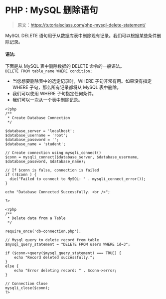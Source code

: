 # PHP : MySQL 删除语句

> 原文：<https://tutorialsclass.com/php-mysql-delete-statement/>

MySQL DELETE 语句用于从数据库表中删除现有记录。我们可以根据某些条件删除记录。

#### 语法:

下面是从 MySQL 表中删除数据的 DELETE 命令的一般语法。
`DELETE FROM table_name WHERE condition;`

*   当您想要删除表中的选定记录时，WHERE 子句非常有用。如果没有指定 WHERE 子句，那么所有记录都将从 MySQL 表中删除。
*   我们可以使用 WHERE 子句指定任何条件。
*   我们可以一次从一个表中删除记录。

```
<?php
/**
 * Create Database Connection
 */

$database_server = 'localhost';
$database_username = 'root';
$database_password = '';
$database_name = 'student';

// Create connection using mysqli_connect()
$conn = mysqli_connect($database_server, $database_username, $database_password, $database_name);

// If $conn is false, connection is failed
if (!$conn ) {
  die("Failed to connect to MySQL: " . mysqli_connect_error());
}

echo "Database Connected Successfully. <br />";

?>
```

```
<?php
/**
 * Delete data from a Table
 */

require_once('db-connection.php');

// Mysql query to delete record from table
$mysql_query_statement = "DELETE FROM users WHERE id=3";

if ($conn->query($mysql_query_statement) === TRUE) {
	echo "Record deleted successfully.";
}
else {
	echo "Error deleting record: " . $conn->error;
}

// Connection Close
mysqli_close($conn);
?>
```